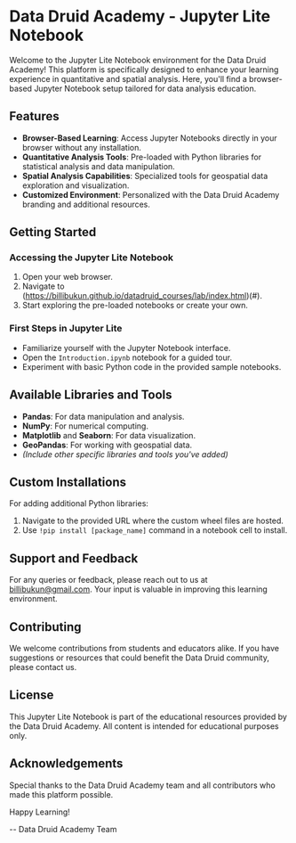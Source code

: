 # Data Druid Academy - Jupyter Lite Notebook

Welcome to the Jupyter Lite Notebook environment for the Data Druid Academy! This platform is specifically designed to enhance your learning experience in quantitative and spatial analysis. Here, you'll find a browser-based Jupyter Notebook setup tailored for data analysis education.

## Features

- **Browser-Based Learning**: Access Jupyter Notebooks directly in your browser without any installation.
- **Quantitative Analysis Tools**: Pre-loaded with Python libraries for statistical analysis and data manipulation.
- **Spatial Analysis Capabilities**: Specialized tools for geospatial data exploration and visualization.
- **Customized Environment**: Personalized with the Data Druid Academy branding and additional resources.

## Getting Started

### Accessing the Jupyter Lite Notebook

1. Open your web browser.
2. Navigate to (https://billibukun.github.io/datadruid_courses/lab/index.html)(#).
3. Start exploring the pre-loaded notebooks or create your own.

### First Steps in Jupyter Lite

- Familiarize yourself with the Jupyter Notebook interface.
- Open the `Introduction.ipynb` notebook for a guided tour.
- Experiment with basic Python code in the provided sample notebooks.

## Available Libraries and Tools

- **Pandas**: For data manipulation and analysis.
- **NumPy**: For numerical computing.
- **Matplotlib** and **Seaborn**: For data visualization.
- **GeoPandas**: For working with geospatial data.
- *(Include other specific libraries and tools you've added)*

## Custom Installations

For adding additional Python libraries:

1. Navigate to the provided URL where the custom wheel files are hosted.
2. Use `!pip install [package_name]` command in a notebook cell to install.

## Support and Feedback

For any queries or feedback, please reach out to us at [billibukun@gmail.com](mailto:billibukun@gmal.com). Your input is valuable in improving this learning environment.

## Contributing

We welcome contributions from students and educators alike. If you have suggestions or resources that could benefit the Data Druid community, please contact us.

## License

This Jupyter Lite Notebook is part of the educational resources provided by the Data Druid Academy. All content is intended for educational purposes only.

## Acknowledgements

Special thanks to the Data Druid Academy team and all contributors who made this platform possible.

Happy Learning!

-- Data Druid Academy Team
